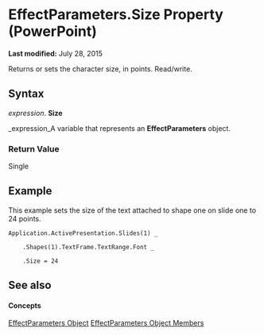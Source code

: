 
# EffectParameters.Size Property (PowerPoint)

 **Last modified:** July 28, 2015

Returns or sets the character size, in points. Read/write.

## Syntax

 _expression_. **Size**

 _expression_A variable that represents an  **EffectParameters** object.


### Return Value

Single


## Example

This example sets the size of the text attached to shape one on slide one to 24 points.


```
Application.ActivePresentation.Slides(1) _

    .Shapes(1).TextFrame.TextRange.Font _

    .Size = 24
```


## See also


#### Concepts


 [EffectParameters Object](78145783-800b-433b-25c2-54dd65f59556.md)
 [EffectParameters Object Members](74637cce-67f3-2e8d-cb12-121e0f1ef892.md)
